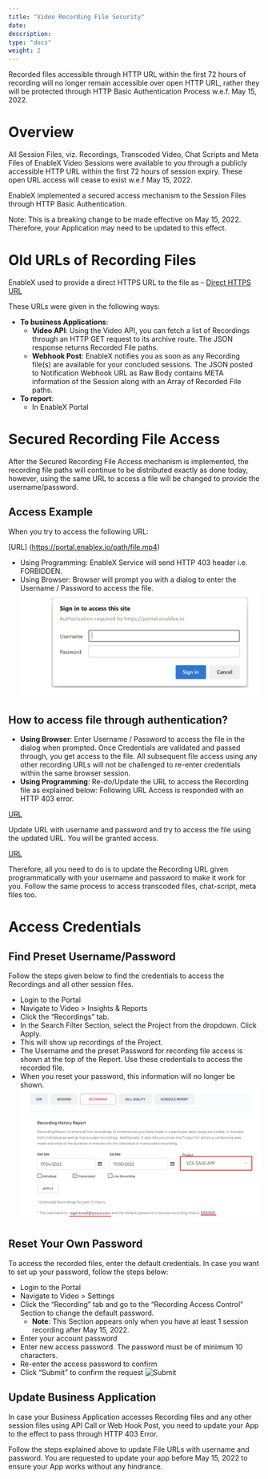 ```yaml
---
title: "Video Recording File Security"
date: 
description:
type: "docs"
weight: 2
---
```

Recorded files accessible through HTTP URL within the first 72 hours of recording will no longer remain accessible over open HTTP URL, rather they will be protected through HTTP Basic Authentication Process w.e.f. May 15, 2022.
# Overview
All Session Files, viz. Recordings, Transcoded Video, Chat Scripts and Meta Files of EnableX Video Sessions were available to you through a publicly accessible HTTP URL within the first 72 hours of session expiry. These open URL access will cease to exist w.e.f May 15, 2022.

EnableX implemented a secured access mechanism to the Session Files through HTTP Basic Authentication.

Note: This is a breaking change to be made effective on May 15, 2022. Therefore, your Application may need to be updated to this effect.
# Old URLs of Recording Files
EnableX used to provide a direct HTTPS URL to the file as – [Direct HTTPS URL](https://portal.enablex.io/path/file.mp4)

These URLs were given in the following ways:

- **To business Applications**:
    - **Video API**: Using the Video API, you can fetch a list of Recordings through an HTTP GET request to its archive route. The JSON response returns Recorded File paths.
    - **Webhook Post**: EnableX notifies you as soon as any Recording file(s) are available for your concluded sessions. The JSON posted to Notification Webhook URL as Raw Body contains META information of the Session along with an Array of Recorded File paths.
- **To report**:
    - In EnableX Portal
# Secured Recording File Access
After the Secured Recording File Access mechanism is implemented, the recording file paths will continue to be distributed exactly as done today, however, using the same URL to access a file will be changed to provide the username/password.

## Access Example
When you try to access the following URL:

[URL] (https://portal.enablex.io/path/file.mp4)

- Using Programming: EnableX Service will send HTTP 403 header i.e. FORBIDDEN.
- Using Browser: Browser will prompt you with a dialog to enter the Username / Password to access the file.
![Sign In](./sign-in.png)
## How to access file through authentication?
- **Using Browser**: Enter Username / Password to access the file in the dialog when prompted. Once Credentials are validated and passed through, you get access to the file. All subsequent file access using any other recording URLs will not be challenged to re-enter credentials within the same browser session.
- **Using Programming**: Re-do/Update the URL to access the Recording file as explained below:
Following URL Access is responded with an HTTP 403 error.

[URL](https://portal.enablex.io/path/file.mp4)

Update URL with username and password and try to access the file using the updated URL. You will be granted access.

[URL](https://username:password@portal.enablex.io/path/file.mp4)

Therefore, all you need to do is to update the Recording URL given programmatically with your username and password to make it work for you. Follow the same process to access transcoded files, chat-script, meta files too.
# Access Credentials
## Find Preset Username/Password
Follow the steps given below to find the credentials to access the Recordings and all other session files.

- Login to the Portal
- Navigate to Video > Insights & Reports
- Click the “Recordings” tab.
- In the Search Filter Section, select the Project from the dropdown. Click Apply.
- This will show up recordings of the Project.
- The Username and the preset Password for recording file access is shown at the top of the Report. Use these credentials to access the recorded file.
- When you reset your password, this information will no longer be shown.
![](./reset-password.png)
## Reset Your Own Password
To access the recorded files, enter the default credentials. In case you want to set up your password, follow the steps below:

- Login to the Portal
- Navigate to Video > Settings
- Click the “Recording” tab and go to the “Recording Access Control” Section to change the default password.
    - **Note**: This Section appears only when you have at least 1 session recording after May 15, 2022.
- Enter your account password
- Enter new access password. The password must be of minimum 10 characters.
- Re-enter the access password to confirm
- Click “Submit” to confirm the request
![Submit](./submit.png)
## Update Business Application
In case your Business Application accesses Recording files and any other session files using API Call or Web Hook Post, you need to update your App to the effect to pass through HTTP 403 Error.

Follow the steps explained above to update File URLs with username and password. You are requested to update your app before May 15, 2022 to ensure your App works without any hindrance.